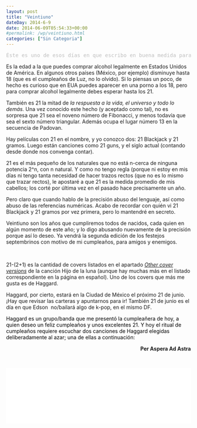 ```yaml
---
layout: post
title: "Veintiuno"
dateDay: 2014-6-9
date: 2014-06-09T05:54:33+00:00
#permalink: /wp/veintiuno.html
categories: ["Sin Categoria"]
---
```


<pre><span style="color: #c0c0c0;">Éste es uno de esos días en que escribo en buena medida para mi, y más valdría escribir en privado. Éste es uno de esos escritos improvisados que deberían estar en mi libreta chida de las notas y no en mi súperpopular blog chidísimo. Hoy es cumpleaños de alguien.</span></pre>
<p>Es la edad a la que puedes comprar alcohol legalmente en Estados Unidos de América. En algunos otros países (México, por ejemplo) disminuye hasta 18 (que es el cumpleaños de Luz, no lo olvido). Si lo piensas un poco, de hecho es curioso que en EUA puedes aparecer en una porno a los 18, pero para comprar alcohol legalmente debes esperar hasta los 21.</p>
<p>También es 21 la mitad de <i>la respuesta a la vida, el universo y todo lo demás.</i> Una vez conocido este hecho (y aceptado como tal), no es sorpresa que 21 sea el noveno número de Fibonacci, y menos todavía que sea el sexto número triangular. Además ocupa el lugar número 13 en la secuencia de Padovan.</p>
<p>Hay películas con 21 en el nombre, y yo conozco dos: 21 Blackjack y 21 gramos. Luego están canciones como 21 guns, y el siglo actual (contando desde donde nos convenga contar).</p>
<p>21 es el más pequeño de los naturales que no está n-cerca de ninguna potencia 2^n, con n natural. Y como no tengo regla (porque ni estoy en mis días ni tengo tanta necesidad de hacer trazos rectos (que no es lo mismo que trazar rectos), le apostaré a que 21 es la medida promedio de mis cabellos; los corté por última vez en el pasado hace precisamente un año.</p>
<p>Pero claro que cuando hablo de la precisión abuso del lenguaje, así como abuso de las referencias numéricas. Acabo de recordar con quién vi 21 Blackjack y 21 gramos por vez primera, pero lo mantendré en secreto.</p>
<p>Veintiuno son los años que cumpliremos todos de nacidos, cada quien en algún momento de este año; y lo digo abusando nuevamente de la precisión porque así lo deseo. Ya vendrá la segunda edición de los festejos septembrinos con motivo de mi cumpleaños, para amigos y enemigos.</p>
<p>&nbsp;</p>
<p>21-(2+1) es la cantidad de covers listados en el apartado <a href="https://en.wikipedia.org/wiki/Hijo_de_la_Luna#Other_cover_versions" target="_blank"><em>Other cover versions</em></a> de la canción Hijo de la luna (aunque hay muchas más en el listado correspondiente en la página en español). Uno de los covers que más me gusta es de Haggard.</p>
<p>Haggard, por cierto, estará en la Ciudad de México el próximo 21 de junio. ¡Hay que revisar las carteras y apuntarnos para ir! También 21 de junio es el día en que Edson  no/bailará algo de k-pop, en el mismo DF.</p>
<p><span style="color: #000000;">Haggard es un grupo/banda que me presentó la cumpleañera de hoy, a quien deseo un feliz cumpleaños y unos excelentes 21. Y hoy el ritual de cumpleaños requiere escuchar dos canciones de Haggard elegidas deliberadamente al azar; una de ellas a continuación:</span></p>
<p style="text-align: right;"><strong>Per Aspera Ad Astra</strong></p>
<p>&nbsp;</p>
<p><iframe src="//www.youtube.com/embed/BSFEv9eaoh4" width="100%" height="150" frameborder="0" allowfullscreen="allowfullscreen"></iframe></p>
